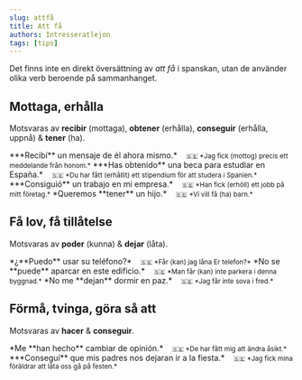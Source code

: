 ```yaml
---
slug: attfå
title: Att få
authors: Intresseratlejon
tags: [tips]
---
```


Det finns inte en direkt översättning av *att få* i spanskan, utan de använder olika verb beroende på sammanhanget. 

<!--truncate-->

## Mottaga, erhålla

Motsvaras av **recibir** (mottaga), **obtener** (erhålla), **conseguir** (erhålla, uppnå) & **tener** (ha).

<div class="custom-quote">  
***Recibí** un mensaje de él ahora mismo.*   
&nbsp;&nbsp;&nbsp;<small>🇸🇪 *Jag fick (mottog) precis ett meddelande från honom.*</small>    
***Has obtenido** una beca para estudiar en España.*   
&nbsp;&nbsp;&nbsp;<small>🇸🇪 *Du har fått (erhållit) ett stipendium för att studera i Spanien.*</small>    
***Consiguió** un trabajo en mi empresa.*   
&nbsp;&nbsp;&nbsp;<small>🇸🇪 *Han fick (erhöll) ett jobb på mitt företag.*</small>   
*Queremos **tener** un hijo.*   
&nbsp;&nbsp;&nbsp;<small>🇸🇪 *Vi vill få (ha) barn.*</small>  
</div>

## Få lov, få tillåtelse

Motsvaras av **poder** (kunna) & **dejar** (låta).

<div class="custom-quote">  
*¿**Puedo** usar su teléfono?*   
&nbsp;&nbsp;&nbsp;<small>🇸🇪 *Får (kan) jag låna Er telefon?*</small>    
*No se **puede** aparcar en este edificio.*   
&nbsp;&nbsp;&nbsp;<small>🇸🇪 *Man får (kan) inte parkera i denna byggnad.*</small>    
*No me **dejan** dormir en paz.*   
&nbsp;&nbsp;&nbsp;<small>🇸🇪 *Jag får inte sova i fred.*</small>   
</div>

## Förmå, tvinga, göra så att

Motsvaras av **hacer** & **conseguir**. 

<div class="custom-quote">  
*Me **han hecho** cambiar de opinión.*   
&nbsp;&nbsp;&nbsp;<small>🇸🇪 *De har fått mig att ändra åsikt.*</small>    
***Conseguí** que mis padres nos dejaran ir a la fiesta.*   
&nbsp;&nbsp;&nbsp;<small>🇸🇪 *Jag fick mina föräldrar att låta oss gå på festen.*</small>      
</div>